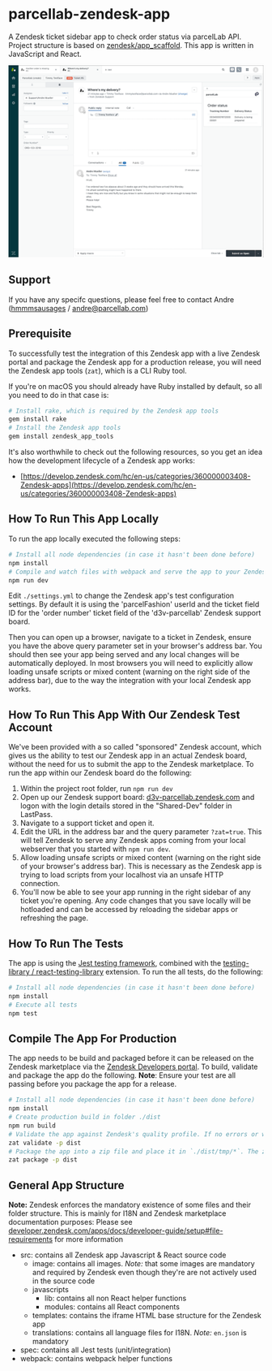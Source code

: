# parcellab-zendesk-app

A Zendesk ticket sidebar app to check order status via parcelLab API.
Project structure is based on [zendesk/app_scaffold](https://github.com/zendesk/app_scaffold).
This app is written in JavaScript and React.

![Zendesk App in Action](./src/images/screenshot-0.png "Zendesk App in Action")

## Support

If you have any specifc questions, please feel free to contact Andre ([hmmmsausages](https://github.com/hmmmsausages) / [andre@parcellab.com](mailto:andre@parcellab.com))

## Prerequisite

To successfully test the integration of this Zendesk app with a live Zendesk portal and package the Zendesk app for a production release, you will need the Zendesk app tools (`zat`), which is a CLI Ruby tool.

If you're on macOS you should already have Ruby installed by default, so all you need to do in that case is:

```bash
# Install rake, which is required by the Zendesk app tools
gem install rake
# Install the Zendesk app tools
gem install zendesk_app_tools
```

It's also worthwhile to check out the following resources, so you get an idea how the development lifecycle of a Zendesk app works:

- [https://develop.zendesk.com/hc/en-us/categories/360000003408-Zendesk-apps](https://develop.zendesk.com/hc/en-us/categories/360000003408-Zendesk-apps)

## How To Run This App Locally

To run the app locally executed the following steps:

```bash
# Install all node dependencies (in case it hasn't been done before)
npm install
# Compile and watch files with webpack and serve the app to your Zendesk instance with `?zat=true`
npm run dev
```

Edit `./settings.yml` to change the Zendesk app's test configuration settings. By default it is using the 'parcelFashion' userId and the ticket field ID for the 'order number' ticket field of the 'd3v-parcellab' Zendesk support board.

Then you can open up a browser, navigate to a ticket in Zendesk, ensure you have the above query parameter set in your browser's address bar. You should then see your app being served and any local changes will be automatically deployed. In most browsers you will need to explicitly allow loading unsafe scripts or mixed content (warning on the right side of the address bar), due to the way the integration with your local Zendesk app works.

## How To Run This App With Our Zendesk Test Account

We've been provided with a so called "sponsored" Zendesk account, which gives us the ability to test our Zendesk app in an actual Zendesk board, without the need for us to submit the app to the Zendesk marketplace.
To run the app within our Zendesk board do the following:

1. Within the project root folder, run `npm run dev`
1. Open up our Zendesk support board: [d3v-parcellab.zendesk.com](https://d3v-parcellab.zendesk.com) and logon with the login details stored in the "Shared-Dev" folder in LastPass.
1. Navigate to a support ticket and open it.
1. Edit the URL in the address bar and the query parameter `?zat=true`. This will tell Zendesk to serve any Zendesk apps coming from your local webserver that you started with `npm run dev`.
1. Allow loading unsafe scripts or mixed content (warning on the right side of your browser's address bar). This is necessary as the Zendesk app is trying to load scripts from your localhost via an unsafe HTTP connection.
1. You'll now be able to see your app running in the right sidebar of any ticket you're opening. Any code changes that you save locally will be hotloaded and can be accessed by reloading the sidebar apps or refreshing the page.

## How To Run The Tests

The app is using the [Jest testing framework](https://jestjs.io/), combined with the [testing-library / react-testing-library](https://testing-library.com/) extension.
To run the all tests, do the following:

```bash
# Install all node dependencies (in case it hasn't been done before)
npm install
# Execute all tests
npm test
```

## Compile The App For Production

The app needs to be build and packaged before it can be released on the Zendesk marketplace via the [Zendesk Developers portal](https://apps.zendesk.com/).
To build, validate and package the app do the following.
**Note**: Ensure your test are all passing before you package the app for a release.

```bash
# Install all node dependencies (in case it hasn't been done before)
npm install
# Create production build in folder ./dist
npm run build
# Validate the app against Zendesk's quality profile. If no errors or warnings are shown, the app should be releasable.
zat validate -p dist
# Package the app into a zip file and place it in `./dist/tmp/*`. The zip file can then be used to release the app in the Zendesk marketplace.
zat package -p dist
```

## General App Structure

**Note:** Zendesk enforces the mandatory existence of some files and their folder structure. This is mainly for I18N and Zendesk marketplace documentation purposes: Please see [developer.zendesk.com/apps/docs/developer-guide/setup#file-requirements](https://developer.zendesk.com/apps/docs/developer-guide/setup#file-requirements) for more information

- src: contains all Zendesk app Javascript & React source code
  - image: contains all images. *Note:* that some images are mandatory and required by Zendesk even though they're are not actively used in the source code
  - javascripts
    - lib: contains all non React helper functions
    - modules: contains all React components
  - templates: contains the iframe HTML base structure for the Zendesk app
  - translations: contains all language files for I18N. *Note:* `en.json` is mandatory
- spec: contains all Jest tests (unit/integration)
- webpack: contains webpack helper functions
